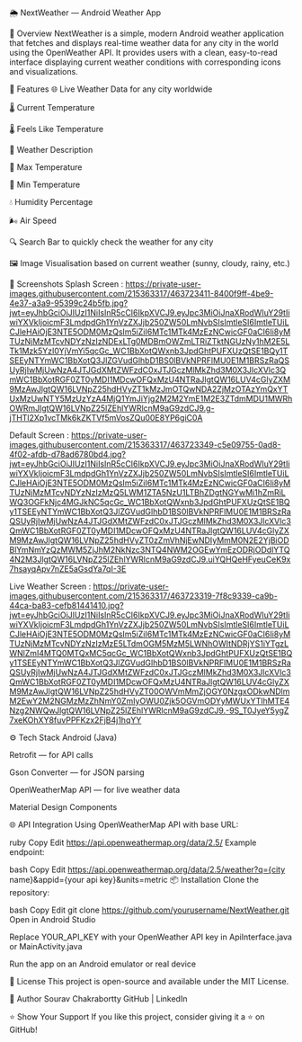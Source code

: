 🌦️ NextWeather — Android Weather App

📖 Overview
NextWeather is a simple, modern Android weather application that fetches and displays real-time weather data for any city in the world using the OpenWeather API. It provides users with a clean, easy-to-read interface displaying current weather conditions with corresponding icons and visualizations.

📱 Features
🌐 Live Weather Data for any city worldwide

🌡️ Current Temperature

🌡️ Feels Like Temperature

📖 Weather Description

🔺 Max Temperature

🔻 Min Temperature

💧 Humidity Percentage

🌬️ Air Speed

🔍 Search Bar to quickly check the weather for any city

🖼️ Image Visualisation based on current weather (sunny, cloudy, rainy, etc.)

📸 Screenshots
Splash Screen : https://private-user-images.githubusercontent.com/215363317/463723411-8400f9ff-4be9-4e37-a3a9-95399c24b5fb.jpg?jwt=eyJhbGciOiJIUzI1NiIsInR5cCI6IkpXVCJ9.eyJpc3MiOiJnaXRodWIuY29tIiwiYXVkIjoicmF3LmdpdGh1YnVzZXJjb250ZW50LmNvbSIsImtleSI6ImtleTUiLCJleHAiOjE3NTE5ODM0MzQsIm5iZiI6MTc1MTk4MzEzNCwicGF0aCI6Ii8yMTUzNjMzMTcvNDYzNzIzNDExLTg0MDBmOWZmLTRiZTktNGUzNy1hM2E5LTk1Mzk5YzI0YjVmYi5qcGc_WC1BbXotQWxnb3JpdGhtPUFXUzQtSE1BQy1TSEEyNTYmWC1BbXotQ3JlZGVudGlhbD1BS0lBVkNPRFlMU0E1M1BRSzRaQSUyRjIwMjUwNzA4JTJGdXMtZWFzdC0xJTJGczMlMkZhd3M0X3JlcXVlc3QmWC1BbXotRGF0ZT0yMDI1MDcwOFQxMzU4NTRaJlgtQW16LUV4cGlyZXM9MzAwJlgtQW16LVNpZ25hdHVyZT1kMzJmOTQwNDA2ZjMzOTAzYmQxYTUxMzUwNTY5MzUzYzA4MjQ1YmJiYjg2M2M2YmE1M2E3ZTdmMDU1MWRhOWRmJlgtQW16LVNpZ25lZEhlYWRlcnM9aG9zdCJ9.g-jTHTl2Xp1vcTMk6kZKTVf5mVosZQu00E8YP6giC0A


Default Screen :	https://private-user-images.githubusercontent.com/215363317/463723349-c5e09755-0ad8-4f02-afdb-d78ad6780bd4.jpg?jwt=eyJhbGciOiJIUzI1NiIsInR5cCI6IkpXVCJ9.eyJpc3MiOiJnaXRodWIuY29tIiwiYXVkIjoicmF3LmdpdGh1YnVzZXJjb250ZW50LmNvbSIsImtleSI6ImtleTUiLCJleHAiOjE3NTE5ODM0MzQsIm5iZiI6MTc1MTk4MzEzNCwicGF0aCI6Ii8yMTUzNjMzMTcvNDYzNzIzMzQ5LWM1ZTA5NzU1LTBhZDgtNGYwMi1hZmRiLWQ3OGFkNjc4MGJkNC5qcGc_WC1BbXotQWxnb3JpdGhtPUFXUzQtSE1BQy1TSEEyNTYmWC1BbXotQ3JlZGVudGlhbD1BS0lBVkNPRFlMU0E1M1BRSzRaQSUyRjIwMjUwNzA4JTJGdXMtZWFzdC0xJTJGczMlMkZhd3M0X3JlcXVlc3QmWC1BbXotRGF0ZT0yMDI1MDcwOFQxMzU4NTRaJlgtQW16LUV4cGlyZXM9MzAwJlgtQW16LVNpZ25hdHVyZT0zZmVhNjEwNDIyMmM0N2E2YjBiODBlYmNmYzQzMWM5ZjJhM2NkNzc3NTQ4NWM2OGEwYmEzODRjODdlYTQ4N2M3JlgtQW16LVNpZ25lZEhlYWRlcnM9aG9zdCJ9.uiYQHQeHFyeuCeK9x7hsayqApv7nZE5aGsdYa7qI-3E


Live Weather Screen :  https://private-user-images.githubusercontent.com/215363317/463723319-7f8c9339-ca9b-44ca-ba83-cefb81441410.jpg?jwt=eyJhbGciOiJIUzI1NiIsInR5cCI6IkpXVCJ9.eyJpc3MiOiJnaXRodWIuY29tIiwiYXVkIjoicmF3LmdpdGh1YnVzZXJjb250ZW50LmNvbSIsImtleSI6ImtleTUiLCJleHAiOjE3NTE5ODM0MzQsIm5iZiI6MTc1MTk4MzEzNCwicGF0aCI6Ii8yMTUzNjMzMTcvNDYzNzIzMzE5LTdmOGM5MzM5LWNhOWItNDRjYS1iYTgzLWNlZmI4MTQ0MTQxMC5qcGc_WC1BbXotQWxnb3JpdGhtPUFXUzQtSE1BQy1TSEEyNTYmWC1BbXotQ3JlZGVudGlhbD1BS0lBVkNPRFlMU0E1M1BRSzRaQSUyRjIwMjUwNzA4JTJGdXMtZWFzdC0xJTJGczMlMkZhd3M0X3JlcXVlc3QmWC1BbXotRGF0ZT0yMDI1MDcwOFQxMzU4NTRaJlgtQW16LUV4cGlyZXM9MzAwJlgtQW16LVNpZ25hdHVyZT00OWVmMmZjOGY0NzgxODkwNDlmM2EwY2M2NGMzMzZhNmY0ZmIyOWU0Zjk5OGVmODYyMWUxYTlhMTE4Nzg2NWQwJlgtQW16LVNpZ25lZEhlYWRlcnM9aG9zdCJ9.-9S_T0JyeY5ygZ7xeKOhXY8fuvPPFKzx2FjB4j1hqYY

⚙️ Tech Stack
Android (Java)

Retrofit — for API calls

Gson Converter — for JSON parsing

OpenWeatherMap API — for live weather data

Material Design Components

🌐 API Integration
Using OpenWeatherMap API with base URL:

ruby
Copy
Edit
https://api.openweathermap.org/data/2.5/
Example endpoint:

bash
Copy
Edit
https://api.openweathermap.org/data/2.5/weather?q={city name}&appid={your api key}&units=metric
📦 Installation
Clone the repository:

bash
Copy
Edit
git clone https://github.com/yourusername/NextWeather.git
Open in Android Studio

Replace YOUR_API_KEY with your OpenWeather API key in ApiInterface.java or MainActivity.java

Run the app on an Android emulator or real device

📜 License
This project is open-source and available under the MIT License.

👤 Author
Sourav Chakrabortty
GitHub | LinkedIn

⭐️ Show Your Support
If you like this project, consider giving it a ⭐️ on GitHub!
